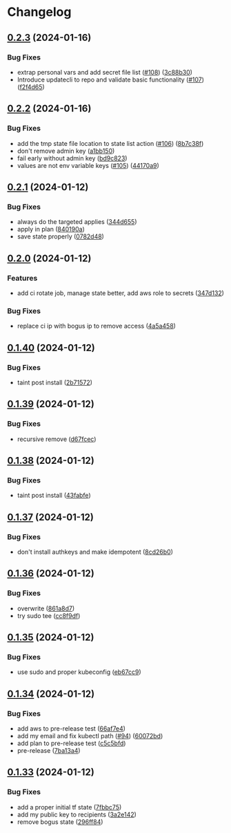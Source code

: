 # Changelog

## [0.2.3](https://github.com/matttrach/live-infra-aws-rke2/compare/v0.2.2...v0.2.3) (2024-01-16)


### Bug Fixes

* extrap personal vars and add secret file list ([#108](https://github.com/matttrach/live-infra-aws-rke2/issues/108)) ([3c88b30](https://github.com/matttrach/live-infra-aws-rke2/commit/3c88b30edcf6caf6ab10fb52863da172dccb2a0b))
* Introduce updatecli to repo and validate basic functionality ([#107](https://github.com/matttrach/live-infra-aws-rke2/issues/107)) ([f2f4d65](https://github.com/matttrach/live-infra-aws-rke2/commit/f2f4d657d43a454bd121576872ec4709962d5f14))

## [0.2.2](https://github.com/matttrach/live-infra-aws-rke2/compare/v0.2.1...v0.2.2) (2024-01-16)


### Bug Fixes

* add the tmp state file location to state list action ([#106](https://github.com/matttrach/live-infra-aws-rke2/issues/106)) ([8b7c38f](https://github.com/matttrach/live-infra-aws-rke2/commit/8b7c38fd5cb87230dac80d119c9b315de2707e47))
* don't remove admin key ([a1bb150](https://github.com/matttrach/live-infra-aws-rke2/commit/a1bb1503bcf76209147b542374dd1e26ac3d63cf))
* fail early without admin key ([bd9c823](https://github.com/matttrach/live-infra-aws-rke2/commit/bd9c823efc9c1494ffbc1958f71ce81c53f1f4df))
* values are not env variable keys ([#105](https://github.com/matttrach/live-infra-aws-rke2/issues/105)) ([44170a9](https://github.com/matttrach/live-infra-aws-rke2/commit/44170a98f5d1b36e39e6667a2fe7b80a15051008))

## [0.2.1](https://github.com/matttrach/live-infra-aws-rke2/compare/v0.2.0...v0.2.1) (2024-01-12)


### Bug Fixes

* always do the targeted applies ([344d655](https://github.com/matttrach/live-infra-aws-rke2/commit/344d655830fa7d33373dfdf6e89f026ff20366ee))
* apply in plan ([840190a](https://github.com/matttrach/live-infra-aws-rke2/commit/840190a628070e1dbf14ca8dfd10f8c196c9ecdd))
* save state properly ([0782d48](https://github.com/matttrach/live-infra-aws-rke2/commit/0782d48b83ac219b0b4cee9a7bb146d6655f2bdc))

## [0.2.0](https://github.com/matttrach/live-infra-aws-rke2/compare/v0.1.40...v0.2.0) (2024-01-12)


### Features

* add ci rotate job, manage state better, add aws role to secrets ([347d132](https://github.com/matttrach/live-infra-aws-rke2/commit/347d132460cd94c187a79f16ac42116153573bf4))


### Bug Fixes

* replace ci ip with bogus ip to remove access ([4a5a458](https://github.com/matttrach/live-infra-aws-rke2/commit/4a5a458b5ac99ca3ac5c06f403b3674f4165237d))

## [0.1.40](https://github.com/matttrach/live-infra-aws-rke2/compare/v0.1.39...v0.1.40) (2024-01-12)


### Bug Fixes

* taint post install ([2b71572](https://github.com/matttrach/live-infra-aws-rke2/commit/2b715722639a29bf4ab4b902a08cd2cc179a3d9e))

## [0.1.39](https://github.com/matttrach/live-infra-aws-rke2/compare/v0.1.38...v0.1.39) (2024-01-12)


### Bug Fixes

* recursive remove ([d67fcec](https://github.com/matttrach/live-infra-aws-rke2/commit/d67fcec37a1a529fea1b1871f2f112361c6287bf))

## [0.1.38](https://github.com/matttrach/live-infra-aws-rke2/compare/v0.1.37...v0.1.38) (2024-01-12)


### Bug Fixes

* taint post install ([43fabfe](https://github.com/matttrach/live-infra-aws-rke2/commit/43fabfe63638b33a2ddde54a58c86fed02218649))

## [0.1.37](https://github.com/matttrach/live-infra-aws-rke2/compare/v0.1.36...v0.1.37) (2024-01-12)


### Bug Fixes

* don't install authkeys and make idempotent ([8cd26b0](https://github.com/matttrach/live-infra-aws-rke2/commit/8cd26b0a37069af9eab01d80be4da764a01f1d5a))

## [0.1.36](https://github.com/matttrach/live-infra-aws-rke2/compare/v0.1.35...v0.1.36) (2024-01-12)


### Bug Fixes

* overwrite ([861a8d7](https://github.com/matttrach/live-infra-aws-rke2/commit/861a8d71fa1e93a0fbfa741a1ea676e1a8526b56))
* try sudo tee ([cc8f9df](https://github.com/matttrach/live-infra-aws-rke2/commit/cc8f9dfa22f557c9564b28778b863a0c17c7b18e))

## [0.1.35](https://github.com/matttrach/live-infra-aws-rke2/compare/v0.1.34...v0.1.35) (2024-01-12)


### Bug Fixes

* use sudo and proper kubeconfig ([eb67cc9](https://github.com/matttrach/live-infra-aws-rke2/commit/eb67cc9872bbb434d5ec855d93741f0b50b67a05))

## [0.1.34](https://github.com/matttrach/live-infra-aws-rke2/compare/v0.1.33...v0.1.34) (2024-01-12)


### Bug Fixes

* add aws to pre-release test ([66af7e4](https://github.com/matttrach/live-infra-aws-rke2/commit/66af7e4884f2c2547adbd41a5cd84e4d456a550a))
* add my email and fix kubectl path ([#94](https://github.com/matttrach/live-infra-aws-rke2/issues/94)) ([60072bd](https://github.com/matttrach/live-infra-aws-rke2/commit/60072bda8ac1a7a63a91889e94a1cf2365810728))
* add plan to pre-release test ([c5c5bfd](https://github.com/matttrach/live-infra-aws-rke2/commit/c5c5bfd7730fadbbdd59cfb8b76b508df3c7d7c5))
* pre-release ([7ba13a4](https://github.com/matttrach/live-infra-aws-rke2/commit/7ba13a458b3ff75af34a2f3e715204294e357b53))

## [0.1.33](https://github.com/matttrach/live-infra-aws-rke2/compare/v0.1.32...v0.1.33) (2024-01-12)


### Bug Fixes

* add a proper initial tf state ([7fbbc75](https://github.com/matttrach/live-infra-aws-rke2/commit/7fbbc75331628dfd5cf1ca698cdccf153a7368c5))
* add my public key to recipients ([3a2e142](https://github.com/matttrach/live-infra-aws-rke2/commit/3a2e142cfad34c91193591ce67a8841db80a2f8f))
* remove bogus state ([296ff84](https://github.com/matttrach/live-infra-aws-rke2/commit/296ff84f4b43030fa489f99fad1b8391f5f4a3ad))

